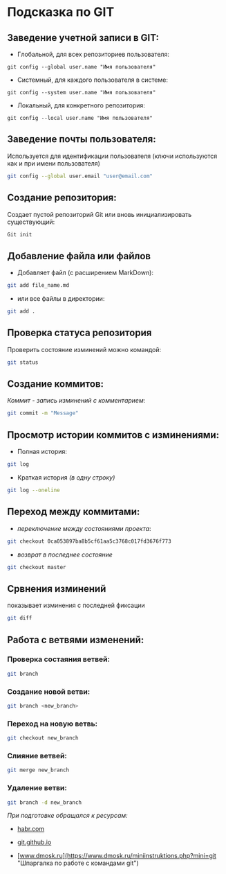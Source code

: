 # Подсказка по GIT

## Заведение учетной записи в GIT:

* Глобальной, для всех репозиториев пользователя:
```SH
git config --global user.name "Имя пользователя"
```

* Системный, для каждого пользователя в системе:
```SH
git config --system user.name "Имя пользователя"
```

* Локальный, для конкретного репозитория:
```SH
git config --local user.name "Имя пользователя"
```
## Заведение почты пользователя:
 Используется для идентификации пользователя 
 (ключи используются как и при имени пользователя)
```sh
git config --global user.email "user@email.com"
```

## Создание репозитория:
Создает пустой репозиторий Git или вновь инициализировать существующий: 
```sh
Git init
```

## Добавление файла или файлов
* Добавляет файл (с расширением MarkDown):
```sh
git add file_name.md
```
* или все файлы в директории:
```sh
git add .
```

## Проверка статуса репозитория
Проверить состояние изминений можно командой:
```sh
git status
```

## Создание коммитов:
*Коммит - запись изминений с комментарием:*
```sh
git commit -m "Message"
```

## Просмотр истории коммитов с изминениями:
* Полная история:
```sh
git log
```
* Краткая история _(в одну строку)_
```sh
git log --oneline
```

## Переход между коммитами:
* *переключение между состояниями проекта*:
```sh
git checkout 0ca053897ba8b5cf61aa5c3768c017fd3676f773
```
* *возврат в последнее состояние*
```sh
git checkout master
```

## Срвнения изминений
показывает изминения с последней фиксации
```sh
git diff
```

## Работа с ветвями изменений:

### Проверка состаяния ветвей:

```sh
git branch
```

### Создание новой ветви:

```sh
git branch <new_branch>
```

### Переход на новую ветвь:

```sh
git checkout new_branch
```

### Слияние ветвей:

```sh
git merge new_branch
```

### Удаление ветви:

```sh
git branch -d new_branch
```



_*При подготовке обращался к ресурсам:*_

* [habr.com](https://habr.com/ru/companies/ruvds/articles/599929/ "30 команд Git, необходимых для освоения интерфейса командной строки Git")

* [git.github.io](https://git.github.io/git-scm.com/book/ru/v2/Приложение-C:-Команды-Git-Основные-команды/ "Git - Основные команды")

* [www.dmosk.ru](https://www.dmosk.ru/miniinstruktions.php?mini=git "Шпаргалка по работе с командами git")